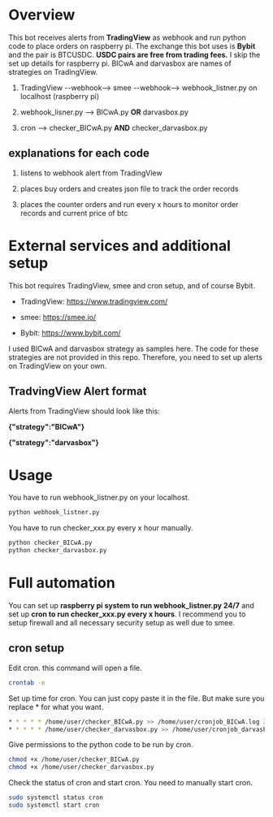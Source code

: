 # Overview
This bot receives alerts from **TradingView** as webhook and run python code to place orders on raspberry pi. The exchange this bot uses is **Bybit** and the pair is BTCUSDC. **USDC pairs are free from trading fees.** I skip the set up details for raspberry pi. BICwA and darvasbox are names of strategies on TradingView.

1. TradingView --webhook--> smee --webhook--> webhook_listner.py on localhost (raspberry pi)

2. webhook_lisner.py --> BICwA.py **OR** darvasbox.py

3. cron --> checker_BICwA.py **AND** checker_darvasbox.py

## explanations for each code
1. listens to webhook alert from TradingView

2. places buy orders and creates json file to track the order records

3. places the counter orders and run every x hours to monitor order records and current price of btc

# External services and additional setup
This bot requires TradingView, smee and cron setup, and of course Bybit.

- TradingView: https://www.tradingview.com/

- smee: https://smee.io/

- Bybit: https://www.bybit.com/

I used BICwA and darvasbox strategy as samples here. The code for these strategies are not provided in this repo. Therefore, you need to set up alerts on TradingView on your own. 

## TradvingView Alert format
Alerts from TradingView should look like this:

**{"strategy":"BICwA"}**

**{"strategy":"darvasbox"}**

# Usage
You have to run webhook_listner.py on your localhost.

```bash
python webhook_listner.py
```

You have to run checker_xxx.py every x hour manually.
```bash
python checker_BICwA.py
python checker_darvasbox.py
```

# Full automation
You can set up **raspberry pi system to run webhook_listner.py 24/7** and set up **cron to run checker_xxx.py every x hours**.
I recommend you to setup firewall and all necessary security setup as well due to smee.

## cron setup
Edit cron. this command will open a file.
```bash
crontab -e
```
Set up time for cron. You can just copy paste it in the file. But make sure you replace * for what you want.
```bash
* * * * * /home/user/checker_BICwA.py >> /home/user/cronjob_BICwA.log 2>&1
* * * * * /home/user/checker_darvasbox.py >> /home/user/cronjob_darvasbox.log 2>&1
```

Give permissions to the python code to be run by cron.
```bash
chmod +x /home/user/checker_BICwA.py
chmod +x /home/user/checker_darvasbox.py
```

Check the status of cron and start cron. You need to manually start cron.
```bash
sudo systemctl status cron
sudo systemctl start cron
```
